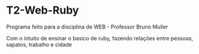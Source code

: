 # T2-Web-Ruby

Programa feito para a disciplina de WEB - Professor Bruno Muller

Com o intuito de ensinar o basico de ruby, fazendo relações entre pessoas, sapatos, trabalho e cidade
